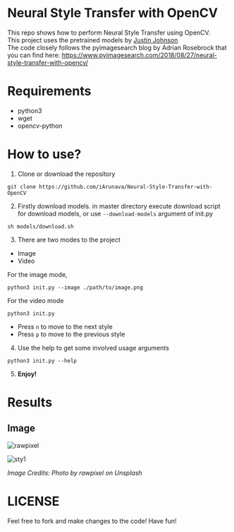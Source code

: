 # Neural Style Transfer with OpenCV

This repo shows how to perform Neural Style Transfer using OpenCV. <br/>
This project uses the pretrained models by [Justin Johnson](https://github.com/jcjohnson/fast-neural-style)<br/>
The code closely follows the pyimagesearch blog by Adrian Rosebrock that you can find here: https://www.pyimagesearch.com/2018/08/27/neural-style-transfer-with-opencv/

# Requirements
- python3
- wget
- opencv-python

# How to use?
1) Clone or download the repository
```
git clone https://github.com/iArunava/Neural-Style-Transfer-with-OpenCV
```

2) Firstly download models. in master directory execute download script for download models, or use `--download-models` argument of init.py
```
sh models/download.sh
```


3) There are two modes to the project
- Image
- Video

For the image mode,
```
python3 init.py --image ./path/to/image.png
```

For the video mode
```
python3 init.py
```

- Press `n` to move to the next style
- Press `p` to move to the previous style

4) Use the help to get some involved usage arguments
```
python3 init.py --help
```

5) **Enjoy!**

# Results

## Image

![rawpixel](https://user-images.githubusercontent.com/26242097/45502148-d6ba8b00-b7a0-11e8-9841-ae2c27f7ff4e.jpg)

![sty1](https://user-images.githubusercontent.com/26242097/45502132-cacec900-b7a0-11e8-9e06-d903e5746d55.png)

_Image Credits: Photo by rawpixel on Unsplash_

# LICENSE

Feel free to fork and make changes to the code! Have fun!
